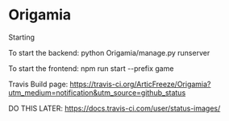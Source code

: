 # Origamia

Starting

To start the backend:
python Origamia/manage.py runserver

To start the frontend:
npm run start --prefix game

Travis Build page:
https://travis-ci.org/ArticFreeze/Origamia?utm_medium=notification&utm_source=github_status

DO THIS LATER: https://docs.travis-ci.com/user/status-images/
